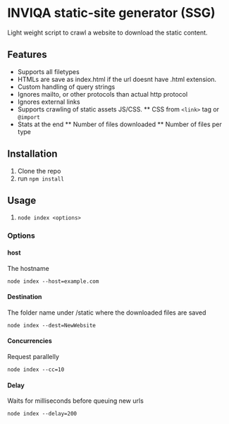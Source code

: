 # INVIQA static-site generator (SSG)

Light weight script to crawl a website to download the static content.

## Features
* Supports all filetypes
* HTMLs are save as index.html if the url doesnt have .html extension.
* Custom handling of query strings
* Ignores mailto, or other protocols than actual http protocol
* Ignores external links
* Supports crawling of static assets JS/CSS.
** CSS from `<link>` tag or `@import`
* Stats at the end
** Number of files downloaded
** Number of files per type


## Installation

1. Clone the repo
2. run `npm install`

## Usage

1. `node index <options>`

### Options

#### host

The hostname
```
node index --host=example.com
```

#### Destination

The folder name under /static where the downloaded files are saved
```
node index --dest=NewWebsite
```

#### Concurrencies

Request parallelly
```
node index --cc=10
```

#### Delay

Waits for milliseconds before queuing new urls
```
node index --delay=200
```
